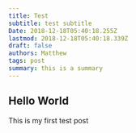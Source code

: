 ```yaml
---
title: Test
subtitle: test subtitle
Date: 2018-12-18T05:40:18.255Z
lastmod: 2018-12-18T05:40:18.339Z
draft: false
authors: Matthew
tags: post
summary: this is a summary
---
```

## Hello World

This is my first test post

